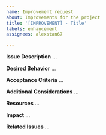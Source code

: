 ```yaml
---
name: Improvement request
about: Improvements for the project
title: '[IMPROVEMENT] - Title'
labels: enhancement
assignees: alexstan67

---
```


**Issue Description**
...

**Desired Behavior**
...

**Acceptance Criteria**
...

**Additional Considerations**
...

**Resources**
...

**Impact**
...

**Related Issues**
...

